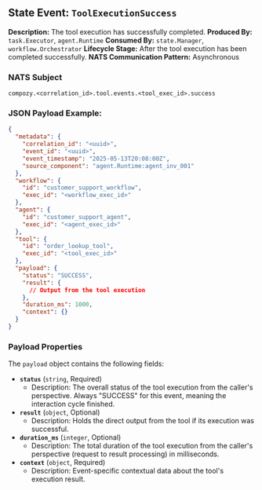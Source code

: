 ## State Event: `ToolExecutionSuccess`

**Description:** The tool execution has successfully completed.
**Produced By:** `task.Executor`, `agent.Runtime`
**Consumed By:** `state.Manager`, `workflow.Orchestrator`
**Lifecycle Stage:** After the tool execution has been completed successfully.
**NATS Communication Pattern:** Asynchronous

### NATS Subject

`compozy.<correlation_id>.tool.events.<tool_exec_id>.success`

### JSON Payload Example:

```json
{
  "metadata": {
    "correlation_id": "<uuid>",
    "event_id": "<uuid>",
    "event_timestamp": "2025-05-13T20:08:00Z",
    "source_component": "agent.Runtime:agent_inv_001"
  },
  "workflow": {
    "id": "customer_support_workflow",
    "exec_id": "<workflow_exec_id>"
  },
  "agent": {
    "id": "customer_support_agent",
    "exec_id": "<agent_exec_id>"
  },
  "tool": {
    "id": "order_lookup_tool",
    "exec_id": "<tool_exec_id>"
  },
  "payload": {
    "status": "SUCCESS", 
    "result": {
      // Output from the tool execution
    },
    "duration_ms": 1000,
    "context": {}
  }
}
```

### Payload Properties

The `payload` object contains the following fields:
-   **`status`** (`string`, Required)
    -   Description: The overall status of the tool execution from the caller's perspective. Always "SUCCESS" for this event, meaning the interaction cycle finished.
-   **`result`** (`object`, Optional)
    -   Description: Holds the direct output from the tool if its execution was successful.
-   **`duration_ms`** (`integer`, Optional)
    -   Description: The total duration of the tool execution from the caller's perspective (request to result processing) in milliseconds.
-   **`context`** (`object`, Required)
    -   Description: Event-specific contextual data about the tool's execution result.
